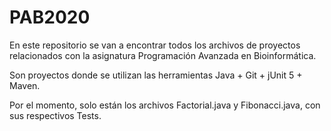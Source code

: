 # PAB2020

En este repositorio se van a encontrar todos los archivos de proyectos relacionados con la asignatura Programación Avanzada en Bioinformática.

Son proyectos donde se utilizan las herramientas Java + Git + jUnit 5 + Maven.

Por el momento, solo están los archivos Factorial.java y Fibonacci.java, con sus respectivos Tests.
